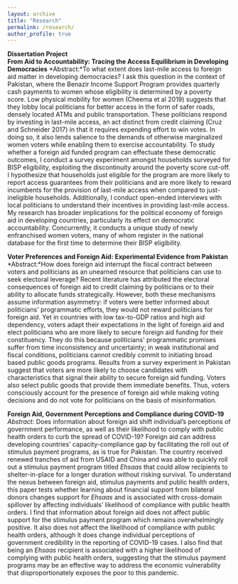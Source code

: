```yaml
---
layout: archive
title: "Research"
permalink: /research/
author_profile: true
---
```

**Dissertation Project**\
**From Aid to Accountability: Tracing the Access Equilibrium in Developing Democracies**
*Abstract:*To what extent does last-mile access to foreign aid matter in developing democracies? I ask this question in the context of Pakistan, 
where the Benazir Income Support Program provides quarterly cash payments to women whose eligibility is determined by a poverty score. 
Low physical mobility for women (Cheema et al 2019) suggests that they lobby local politicians for better access in the form of safer roads, 
densely located ATMs and public transportation. These politicians respond by investing in last-mile access, an act distinct from credit 
claiming (Cruz and Schneider 2017) in that it requires expending effort to win votes. In doing so, it also lends salience to the demands of 
otherwise marginalized women voters while enabling them to exercise accountability. To study whether a foreign aid funded program can effectuate 
these democratic outcomes, I conduct a survey experiment amongst households surveyed for BISP eligibility, exploiting the discontinuity around the
poverty score cut-off. I hypothesize that households just eligible for the program are more likely to report access guarantees from their politicians 
and are more likely to reward incumbents for the provision of last-mile access when compared to just-ineligible households. Additionally, I conduct 
open-ended interviews with local politicians to understand their incentives in providing last-mile access. My research has broader implications for the
political economy of foreign aid in developing countries, particularly its effect on democratic accountability. Concurrently, it conducts a unique study 
of newly enfranchised women voters, many of whom register in the national database for the first time to determine their BISP eligibility. 

**Voter Preferences and Foreign Aid: Experimental Evidence from Pakistan**
*Abstract:*How does foreign aid interrupt the fiscal contract between voters and politicians as an unearned resource that politicians can use to seek electoral leverage? 
Recent literature has attributed the electoral consequences of foreign aid to credit claiming by politicians or to their ability to allocate funds strategically. 
However, both these mechanisms assume information asymmetry: if voters were better informed about politicians' programmatic efforts, they would not reward politicians 
for foreign aid. Yet in countries with low tax-to-GDP ratios and high aid dependency, voters adapt their expectations in the light of foreign aid and elect 
politicians who are more likely to secure foreign aid funding for their constituency. They do this because politicians' programmatic promises suffer from time
inconsistency and uncertainty; in weak institutional and fiscal conditions, politicians cannot credibly commit to initiating broad based public goods programs. 
Results from a survey experiment in Pakistan suggest that voters are more likely to choose candidates with characteristics that signal their ability to secure 
foreign aid funding. Voters also select public goods that provide them immediate benefits. Thus, voters consciously account for the presence of foreign aid while 
making voting decisions and do not vote for politicians on the basis of misinformation.

**Foreign Aid, Government Perceptions and Compliance during COVID-19**
*Abstract:* Does information about foreign aid shift individual’s perceptions of government performance, as well as their likelihood to comply with public
health orders to curb the spread of COVID-19? Foreign aid can address developing countries’ capacity-compliance gap by facilitating the roll out of stimulus
payment programs, as is true for Pakistan. The country received renewed tranches of aid from USAID and China and was able to quickly roll out a stimulus payment
program titled *Ehsaas* that could allow recipients to shelter-in-place for a longer duration without risking survival. To understand the nexus between foreign aid,
stimulus payments and public health orders, this paper tests whether learning about financial support from bilateral donors changes support for *Ehsaas* and is 
associated with cross-domain spillover by affecting individuals’ likelihood of compliance with public health orders. I find that information about foreign aid 
does not affect public support for the stimulus payment program which remains overwhelmingly positive. It also does not affect the likelihood of compliance
with public health orders, although it does change individual perceptions of government credibility in the reporting of COVID-19 cases. I also find that being 
an *Ehsaas* recipient is associated with a higher likelihood of complying with public health orders, suggesting that the stimulus payment programs may be an effective
way to address the economic vulnerability that disproportionately exposes the poor to this pandemic.




